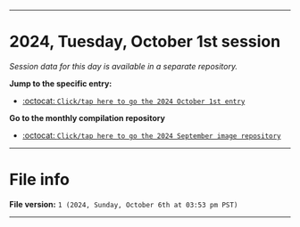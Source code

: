 
***

# 2024, Tuesday, October 1st session

_Session data for this day is available in a separate repository._

**Jump to the specific entry:**

- [:octocat: `Click/tap here to go the 2024 October 1st entry`](https://github.com/seanpm2001/SeansLifeArchive_Images_ModernSmurfsVillage_Y2024_V10/tree/SeansLifeArchive_ModernSmurfsVillage_Y2024_V10_Main-dev/2024/10_October/01/)

**Go to the monthly compilation repository**

- [:octocat: `Click/tap here to go the 2024 September image repository`](https://github.com/seanpm2001/SeansLifeArchive_Images_ModernSmurfsVillage_Y2024_V10/)

***

# File info

**File version:** `1 (2024, Sunday, October 6th at 03:53 pm PST)`

***
